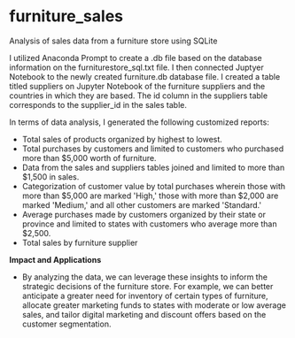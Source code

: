 # furniture_sales
Analysis of sales data from a furniture store using SQLite

I utilized Anaconda Prompt to create a .db file based on the database information on the furniturestore_sql.txt file. I then connected Juptyer Notebook to the newly created furniture.db database file. I created a table titled suppliers on Jupyter Notebook of the furniture suppliers and the countries in which they are based. The id column in the suppliers table corresponds to the supplier_id in the sales table.

In terms of data analysis, I generated the following customized reports:
  - Total sales of products organized by highest to lowest.
  - Total purchases by customers and limited to customers who purchased more than $5,000 worth of furniture.
  - Data from the sales and suppliers tables joined and limited to more than $1,500 in sales.
  - Categorization of customer value by total purchases wherein those with more than $5,000 are marked 'High,' those with more than $2,000 are marked 'Medium,' and all other customers are marked 'Standard.'
  - Average purchases made by customers organized by their state or province and limited to states with customers who average more than $2,500.
  - Total sales by furniture supplier

**Impact and Applications** 
- By analyzing the data, we can leverage these insights to inform the strategic decisions of the furniture store. For example, we can better anticipate a greater need for inventory of certain types of furniture, allocate greater marketing funds to states with moderate or low average sales, and tailor digital marketing and discount offers based on the customer segmentation.
